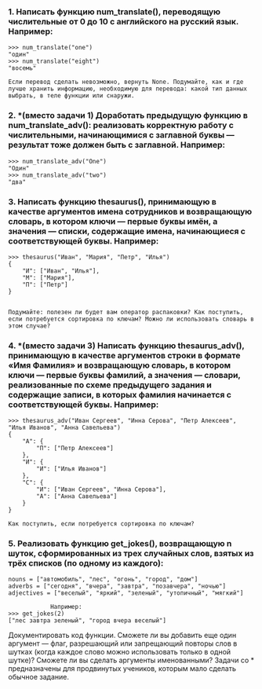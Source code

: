 ### 1. Написать функцию num_translate(), переводящую числительные от 0 до 10 c английского на русский язык. Например:
    >>> num_translate("one")
    "один"
    >>> num_translate("eight")
    "восемь"
    
    Если перевод сделать невозможно, вернуть None. Подумайте, как и где лучше хранить информацию, необходимую для перевода: какой тип данных выбрать, в теле функции или снаружи.
### 2. *(вместо задачи 1) Доработать предыдущую функцию в num_translate_adv(): реализовать корректную работу с числительными, начинающимися с заглавной буквы — результат тоже должен быть с заглавной. Например:
    >>> num_translate_adv("One")
    "Один"
    >>> num_translate_adv("two")
    "два"


### 3. Написать функцию thesaurus(), принимающую в качестве аргументов имена сотрудников и возвращающую словарь, в котором ключи — первые буквы имён, а значения — списки, содержащие имена, начинающиеся с соответствующей буквы. Например:
    >>> thesaurus("Иван", "Мария", "Петр", "Илья")
    {
        "И": ["Иван", "Илья"], 
        "М": ["Мария"],
        "П": ["Петр"]
    }
    
    
    Подумайте: полезен ли будет вам оператор распаковки? Как поступить, если потребуется сортировка по ключам? Можно ли использовать словарь в этом случае?
### 4. *(вместо задачи 3) Написать функцию thesaurus_adv(), принимающую в качестве аргументов строки в формате «Имя Фамилия» и возвращающую словарь, в котором ключи — первые буквы фамилий, а значения — словари, реализованные по схеме предыдущего задания и содержащие записи, в которых фамилия начинается с соответствующей буквы. Например:
    >>> thesaurus_adv("Иван Сергеев", "Инна Серова", "Петр Алексеев", "Илья Иванов", "Анна Савельева")
    {
        "А": {
            "П": ["Петр Алексеев"]
        },
        "И": {
            "И": ["Илья Иванов"]
        },
        "С": {
            "И": ["Иван Сергеев", "Инна Серова"], 
            "А": ["Анна Савельева"]
        }
    }
    
    Как поступить, если потребуется сортировка по ключам?
### 5. Реализовать функцию get_jokes(), возвращающую n шуток, сформированных из трех случайных слов, взятых из трёх списков (по одному из каждого):
    nouns = ["автомобиль", "лес", "огонь", "город", "дом"]
    adverbs = ["сегодня", "вчера", "завтра", "позавчера", "ночью"]
    adjectives = ["веселый", "яркий", "зеленый", "утопичный", "мягкий"]
    
                Например:
    >>> get_jokes(2)
    ["лес завтра зеленый", "город вчера веселый"]


Документировать код функции.
Сможете ли вы добавить еще один аргумент — флаг, разрешающий или запрещающий повторы слов в шутках (когда каждое слово можно использовать только в одной шутке)? Сможете ли вы сделать аргументы именованными?
Задачи со * предназначены для продвинутых учеников, которым мало сделать обычное задание.
